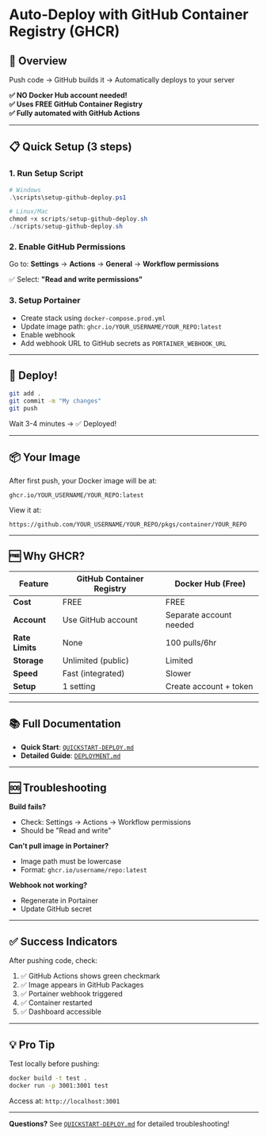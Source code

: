 # Auto-Deploy with GitHub Container Registry (GHCR)

## 🎯 Overview

Push code → GitHub builds it → Automatically deploys to your server

**✅ NO Docker Hub account needed!**  
**✅ Uses FREE GitHub Container Registry**  
**✅ Fully automated with GitHub Actions**  

---

## 📋 Quick Setup (3 steps)

### 1. Run Setup Script

```powershell
# Windows
.\scripts\setup-github-deploy.ps1

# Linux/Mac
chmod +x scripts/setup-github-deploy.sh
./scripts/setup-github-deploy.sh
```

### 2. Enable GitHub Permissions

Go to: **Settings** → **Actions** → **General** → **Workflow permissions**

✅ Select: **"Read and write permissions"**

### 3. Setup Portainer

- Create stack using `docker-compose.prod.yml`
- Update image path: `ghcr.io/YOUR_USERNAME/YOUR_REPO:latest`
- Enable webhook
- Add webhook URL to GitHub secrets as `PORTAINER_WEBHOOK_URL`

---

## 🚀 Deploy!

```bash
git add .
git commit -m "My changes"
git push
```

Wait 3-4 minutes → ✅ Deployed!

---

## 📦 Your Image

After first push, your Docker image will be at:
```
ghcr.io/YOUR_USERNAME/YOUR_REPO:latest
```

View it at:
```
https://github.com/YOUR_USERNAME/YOUR_REPO/pkgs/container/YOUR_REPO
```

---

## 🆓 Why GHCR?

| Feature | GitHub Container Registry | Docker Hub (Free) |
|---------|---------------------------|-------------------|
| **Cost** | FREE | FREE |
| **Account** | Use GitHub account | Separate account needed |
| **Rate Limits** | None | 100 pulls/6hr |
| **Storage** | Unlimited (public) | Limited |
| **Speed** | Fast (integrated) | Slower |
| **Setup** | 1 setting | Create account + token |

---

## 📚 Full Documentation

- **Quick Start**: [`QUICKSTART-DEPLOY.md`](QUICKSTART-DEPLOY.md)
- **Detailed Guide**: [`DEPLOYMENT.md`](DEPLOYMENT.md)

---

## 🆘 Troubleshooting

**Build fails?**
- Check: Settings → Actions → Workflow permissions
- Should be "Read and write"

**Can't pull image in Portainer?**
- Image path must be lowercase
- Format: `ghcr.io/username/repo:latest`

**Webhook not working?**
- Regenerate in Portainer
- Update GitHub secret

---

## ✅ Success Indicators

After pushing code, check:

1. ✅ GitHub Actions shows green checkmark
2. ✅ Image appears in GitHub Packages
3. ✅ Portainer webhook triggered
4. ✅ Container restarted
5. ✅ Dashboard accessible

---

## 💡 Pro Tip

Test locally before pushing:
```bash
docker build -t test .
docker run -p 3001:3001 test
```

Access at: `http://localhost:3001`

---

**Questions?** See [`QUICKSTART-DEPLOY.md`](QUICKSTART-DEPLOY.md) for detailed troubleshooting!

